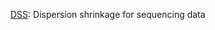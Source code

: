 [DSS](http://bioconductor.org/packages/release/bioc/html/DSS.html): Dispersion shrinkage for sequencing data
